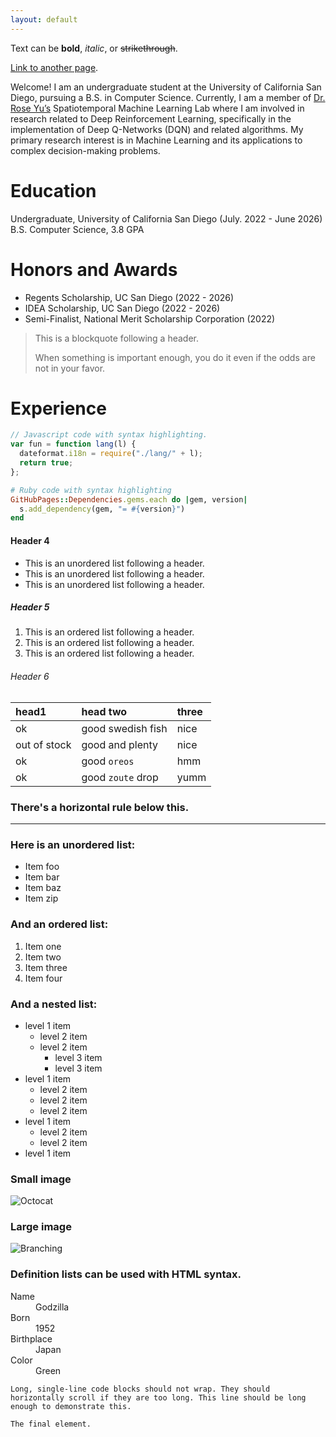 ```yaml
---
layout: default
---
```


Text can be **bold**, _italic_, or ~~strikethrough~~.

[Link to another page](./another-page.html).

Welcome! I am an undergraduate student at the University of California San Diego, pursuing a B.S. in Computer Science. Currently, I am a member of [Dr. Rose Yu’s](https://roseyu.com/) Spatiotemporal Machine Learning Lab where I am involved in research related to Deep Reinforcement Learning, specifically in the implementation of Deep Q-Networks (DQN) and related algorithms. My primary research interest is in Machine Learning and its applications to complex decision-making problems.

# Education

Undergraduate, University of California San Diego (July. 2022 - June 2026)
B.S. Computer Science, 3.8 GPA

# Honors and Awards

- Regents Scholarship, UC San Diego (2022 - 2026)
- IDEA Scholarship, UC San Diego (2022 - 2026)
- Semi-Finalist, National Merit Scholarship Corporation (2022)

> This is a blockquote following a header.
>
> When something is important enough, you do it even if the odds are not in your favor.

# Experience

```js
// Javascript code with syntax highlighting.
var fun = function lang(l) {
  dateformat.i18n = require("./lang/" + l);
  return true;
};
```

```ruby
# Ruby code with syntax highlighting
GitHubPages::Dependencies.gems.each do |gem, version|
  s.add_dependency(gem, "= #{version}")
end
```

#### Header 4

- This is an unordered list following a header.
- This is an unordered list following a header.
- This is an unordered list following a header.

##### Header 5

1.  This is an ordered list following a header.
2.  This is an ordered list following a header.
3.  This is an ordered list following a header.

###### Header 6

| head1        | head two          | three |
| :----------- | :---------------- | :---- |
| ok           | good swedish fish | nice  |
| out of stock | good and plenty   | nice  |
| ok           | good `oreos`      | hmm   |
| ok           | good `zoute` drop | yumm  |

### There's a horizontal rule below this.

---

### Here is an unordered list:

- Item foo
- Item bar
- Item baz
- Item zip

### And an ordered list:

1.  Item one
1.  Item two
1.  Item three
1.  Item four

### And a nested list:

- level 1 item
  - level 2 item
  - level 2 item
    - level 3 item
    - level 3 item
- level 1 item
  - level 2 item
  - level 2 item
  - level 2 item
- level 1 item
  - level 2 item
  - level 2 item
- level 1 item

### Small image

![Octocat](https://github.githubassets.com/images/icons/emoji/octocat.png)

### Large image

![Branching](https://guides.github.com/activities/hello-world/branching.png)

### Definition lists can be used with HTML syntax.

<dl>
<dt>Name</dt>
<dd>Godzilla</dd>
<dt>Born</dt>
<dd>1952</dd>
<dt>Birthplace</dt>
<dd>Japan</dd>
<dt>Color</dt>
<dd>Green</dd>
</dl>

```
Long, single-line code blocks should not wrap. They should horizontally scroll if they are too long. This line should be long enough to demonstrate this.
```

```
The final element.
```

